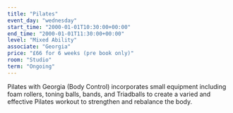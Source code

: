 ```yaml
---
title: "Pilates"
event_day: "wednesday"
start_time: "2000-01-01T10:30:00+00:00"
end_time: "2000-01-01T11:30:00+00:00"
level: "Mixed Ability"
associate: "Georgia"
price: "£66 for 6 weeks (pre book only)"
room: "Studio"
term: "Ongoing"
---
```


Pilates with Georgia (Body Control) incorporates small equipment including foam rollers, toning balls, bands, and Triadballs to create a varied and effective Pilates workout to strengthen and rebalance the body. 